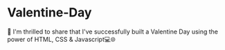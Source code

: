 # Valentine-Day
👋 I'm thrilled to share that I've successfully built a Valentine Day using the power of HTML, CSS &amp; Javascript💻🌐
